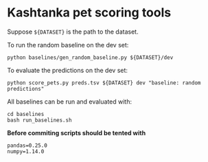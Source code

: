 # Kashtanka pet scoring tools 

Suppose `${DATASET}` is the path to the dataset.

To run the random baseline on the dev set:

```python baselines/gen_random_baseline.py ${DATASET}/dev```

To evaluate the predictions on the dev set:

```python score_pets.py preds.tsv ${DATASET} dev "baseline: random predictions"```

All baselines can be run and evaluated with:
```
cd baselines
bash run_baselines.sh
```

**Before commiting scripts should be tented with**
```
pandas=0.25.0
numpy=1.14.0
```